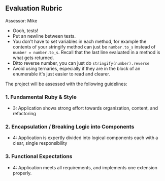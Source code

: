 ## Evaluation Rubric

Assessor: Mike

* Oooh, tests!
* Put an newline between tests.
* You don't have to set variables in each method, for example the contents
of your stringify method can just be `number.to_s` instead of
`number = number.to_s`. Recall that the last line evaluated in a method is what
gets returned.
* Ditto reverse number, you can just do `stringify(number).reverse`
* Avoid using ternaries, especially if they are in the block of an enumerable
it's just easier to read and clearer.

The project will be assessed with the following guidelines:

### 1. Fundamental Ruby & Style

* 3:  Application shows strong effort towards organization, content, and refactoring

### 2. Encapsulation / Breaking Logic into Components

* 4: Application is expertly divided into logical components each with a clear, single responsibility

### 3. Functional Expectations

* 4: Application meets all requirements, and implements one extension properly.
